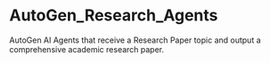 # AutoGen_Research_Agents
AutoGen AI Agents that receive a Research Paper topic and output a comprehensive academic research paper.
